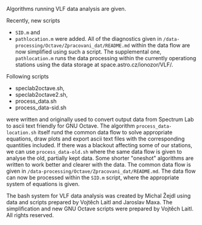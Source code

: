 

Algorithms running VLF data analysis are given.

Recently, new scripts 
* `SID.m` and 
* `pathlocation.m` 
were added. All of the diagnostics given in `/data-processing/Octave/Zpracovani_dat/README.md` within the data flow are now simplified using such a script. The supplemental one, `pathlocation.m`  runs the data processing within the currently operationg stations using the data storage at space.astro.cz/ionozor/VLF/.

Following scripts 
* speclab2octave.sh, 
* speclab2octave2.sh, 
* process_data.sh 
* process_data-sid.sh

were written and originally used to convert output data from Spectrum Lab to ascii text friendly for GNU Octave.
The algorithm `process_data-location.sh` itself rund the common data flow to solve appropriate equations, draw plots and export ascii text files with the corresponding quantities included.
If there was a blackout affecting some of our stations, we can use `process_data-old.sh` where the same data flow is given to analyse the old, partially kept data.
Some shorter "oneshot" algorithms are written to work better and clearer with the data.
The common data flow is given in `/data-processing/Octave/Zpracovani_dat/README.md`.
The data flow can now be processed within the `SID.m` script, where the appropriate system of equations is given.

The bash system for VLF data analysis was created by Michal Žejdl using data and scripts prepared by Vojtěch Laitl and Jaroslav Maxa. The simplification and new GNU Octave scripts were prepared by Vojtěch Laitl.
All rights reserved.


